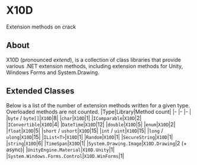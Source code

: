 # X10D
Extension methods on crack

## About
X10D (pronounced *extend*), is a collection of class libraries that provide various .NET extension methods, including extension methods for Unity, Windows Forms and System.Drawing.

## Extended Classes
Below is a list of the number of extension methods written for a given type. Overloaded methods are not counted.
|Type|Library|Method count|
|- |- |- |
|`byte` / `byte[]`|`X10D`|8|
|`char`|`X10D`|1|
|`IComparable`|`X10D`|2|
|`IConvertible`|`X10D`|4|
|`DateTime`|`X10D`|12|
|`double`|`X10D`|5|
|`enum`|`X10D`|2|
|`float`|`X10D`|5|
|`short` / `ushort`|`X10D`|15|
|`int` / `uint`|`X10D`|15|
|`long` / `ulong`|`X10D`|15|
|`IList<T>`|`X10D`|1|
|`Random`|`X10D`|1|
|`SecureString`|`X10D`|1|
|`string`|`X10D`|6|
|`TimeSpan`|`X10D`|1|
|`System.Drawing.Image`|`X10D.Drawing`|2 (+ async)|
|`UnityEngine.Material`|`X10D.Unity`|1|
|`System.Windows.Forms.Control`|`X10D.WinForms`|1|
